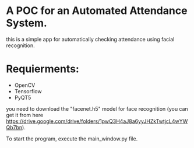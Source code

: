 # A POC for an Automated Attendance System.

this is a simple app for automatically checking attendance using facial recognition.

# Requierments:
- OpenCV
- Tensorflow
- PyQT5

you need to download the "facenet.h5" model for face recognition (you can get it from here https://drive.google.com/drive/folders/1pwQ3H4aJ8a6yyJHZkTwtjcL4wYWQb7bn).

To start the program, execute the main_window.py file.